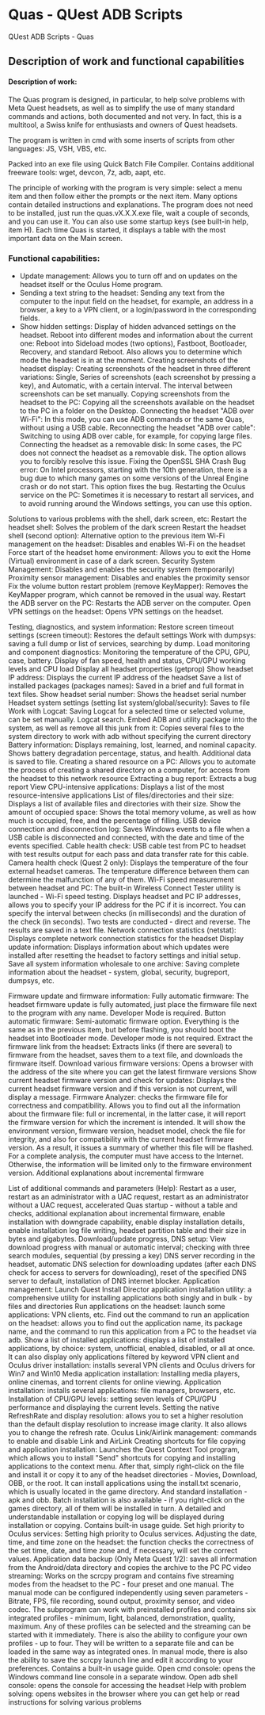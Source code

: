 # Quas - QUest ADB Scripts
QUest ADB Scripts - Quas
## Description of work and functional capabilities

#### Description of work:
The Quas program is designed, in particular, to help solve problems with Meta Quest headsets, as well as to simplify the use of many standard commands and actions, both documented and not very. In fact, this is a multitool, a Swiss knife for enthusiasts and owners of Quest headsets.

The program is written in cmd with some inserts of scripts from other languages: JS, VSH, VBS, etc.

Packed into an exe file using Quick Batch File Compiler. Contains additional freeware tools: wget, devcon, 7z, adb, aapt, etc.

The principle of working with the program is very simple: select a menu item and then follow either the prompts or the next item. Many options contain detailed instructions and explanations.
The program does not need to be installed, just run the quas.vX.X.X.exe file, wait a couple of seconds, and you can use it. You can also use some startup keys (see built-in help, item H). Each time Quas is started, it displays a table with the most important data on the Main screen.

### Functional capabilities:
* Update management: Allows you to turn off and on updates on the headset itself or the Oculus Home program.
* Sending a text string to the headset: Sending any text from the computer to the input field on the headset, for example, an address in a browser, a key to a VPN client, or a login/password in the corresponding fields.
* Show hidden settings: Display of hidden advanced settings on the headset.
Reboot into different modes and information about the current one: Reboot into Sideload modes (two options), Fastboot, Bootloader, Recovery, and standard Reboot. Also allows you to determine which mode the headset is in at the moment.
Creating screenshots of the headset display: Creating screenshots of the headset in three different variations: Single, Series of screenshots (each screenshot by pressing a key), and Automatic, with a certain interval. The interval between screenshots can be set manually.
Copying screenshots from the headset to the PC: Copying all the screenshots available on the headset to the PC in a folder on the Desktop.
Connecting the headset "ADB over Wi-Fi": In this mode, you can use ADB commands or the same Quas, without using a USB cable.
Reconnecting the headset "ADB over cable": Switching to using ADB over cable, for example, for copying large files.
Connecting the headset as a removable disk: In some cases, the PC does not connect the headset as a removable disk. The option allows you to forcibly resolve this issue.
Fixing the OpenSSL SHA Crash Bug error: On Intel processors, starting with the 10th generation, there is a bug due to which many games on some versions of the Unreal Engine crash or do not start. This option fixes the bug.
Restarting the Oculus service on the PC: Sometimes it is necessary to restart all services, and to avoid running around the Windows settings, you can use this option.

Solutions to various problems with the shell, dark screen, etc:
Restart the headset shell: Solves the problem of the dark screen
Restart the headset shell (second option): Alternative option to the previous item
Wi-Fi management on the headset: Disables and enables Wi-Fi on the headset
Force start of the headset home environment: Allows you to exit the Home (Virtual) environment in case of a dark screen.
Security System Management: Disables and enables the security system (temporarily)
Proximity sensor management: Disables and enables the proximity sensor
Fix the volume button restart problem (remove KeyMapper): Removes the KeyMapper program, which cannot be removed in the usual way.
Restart the ADB server on the PC: Restarts the ADB server on the computer.
Open VPN settings on the headset: Opens VPN settings on the headset.

Testing, diagnostics, and system information:
Restore screen timeout settings (screen timeout): Restores the default settings
Work with dumpsys: saving a full dump or list of services, searching by dump.
Load monitoring and component diagnostics: Monitoring the temperature of the CPU, GPU, case, battery. Display of fan speed, health and status, CPU/GPU working levels and CPU load
Display all headset properties (getprop)
Show headset IP address: Displays the current IP address of the headset
Save a list of installed packages (packages names): Saved in a brief and full format in text files.
Show headset serial number: Shows the headset serial number
Headset system settings (setting list system/global/security): Saves to file
Work with Logcat: Saving Logcat for a selected time or selected volume, can be set manually. Logcat search.
Embed ADB and utility package into the system, as well as remove all this junk from it: Copies several files to the system directory to work with adb without specifying the current directory
Battery information: Displays remaining, lost, learned, and nominal capacity. Shows battery degradation percentage, status, and health. Additional data is saved to file.
Creating a shared resource on a PC: Allows you to automate the process of creating a shared directory on a computer, for access from the headset to this network resource
Extracting a bug report: Extracts a bug report
View CPU-intensive applications: Displays a list of the most resource-intensive applications
List of files/directories and their size: Displays a list of available files and directories with their size.
Show the amount of occupied space: Shows the total memory volume, as well as how much is occupied, free, and the percentage of filling.
USB device connection and disconnection log: Saves Windows events to a file when a USB cable is disconnected and connected, with the date and time of the events specified.
Cable health check: USB cable test from PC to headset with test results output for each pass and data transfer rate for this cable.
Camera health check (Quest 2 only): Displays the temperature of the four external headset cameras. The temperature difference between them can determine the malfunction of any of them.
Wi-Fi speed measurement between headset and PC: The built-in Wireless Connect Tester utility is launched - Wi-Fi speed testing. Displays headset and PC IP addresses, allows you to specify your IP address for the PC if it is incorrect. You can specify the interval between checks (in milliseconds) and the duration of the check (in seconds). Two tests are conducted - direct and reverse. The results are saved in a text file.
Network connection statistics (netstat): Displays complete network connection statistics for the headset
Display update information: Displays information about which updates were installed after resetting the headset to factory settings and initial setup.
Save all system information wholesale to one archive: Saving complete information about the headset - system, global, security, bugreport, dumpsys, etc.

Firmware update and firmware information:
Fully automatic firmware: The headset firmware update is fully automated, just place the firmware file next to the program with any name. Developer Mode is required.
Button automatic firmware: Semi-automatic firmware option. Everything is the same as in the previous item, but before flashing, you should boot the headset into Bootloader mode. Developer mode is not required.
Extract the firmware link from the headset: Extracts links (if there are several) to firmware from the headset, saves them to a text file, and downloads the firmware itself.
Download various firmware versions: Opens a browser with the address of the site where you can get the latest firmware versions
Show current headset firmware version and check for updates: Displays the current headset firmware version and if this version is not current, will display a message.
Firmware Analyzer: checks the firmware file for correctness and compatibility. Allows you to find out all the information about the firmware file: full or incremental, in the latter case, it will report the firmware version for which the increment is intended. It will show the environment version, firmware version, headset model, check the file for integrity, and also for compatibility with the current headset firmware version. As a result, it issues a summary of whether this file will be flashed. For a complete analysis, the computer must have access to the Internet. Otherwise, the information will be limited only to the firmware environment version.
Additional explanations about incremental firmware


List of additional commands and parameters (Help): Restart as a user, restart as an administrator with a UAC request, restart as an administrator without a UAC request, accelerated Quas startup - without a table and checks, additional explanation about incremental firmware, enable installation with downgrade capability, enable display installation details, enable installation log file writing, headset partition table and their size in bytes and gigabytes.
Download/update progress, DNS setup: View download progress with manual or automatic interval; checking with three search modules, sequential (by pressing a key) DNS server recording in the headset, automatic DNS selection for downloading updates (after each DNS check for access to servers for downloading), reset of the specified DNS server to default, installation of DNS internet blocker.
Application management:
Launch Quest Install Director application installation utility: a comprehensive utility for installing applications both singly and in bulk - by files and directories
Run applications on the headset: launch some applications: VPN clients, etc.
Find out the command to run an application on the headset: allows you to find out the application name, its package name, and the command to run this application from a PC to the headset via adb.
Show a list of installed applications: displays a list of installed applications, by choice: system, unofficial, enabled, disabled, or all at once. It can also display only applications filtered by keyword
VPN client and Oculus driver installation: installs several VPN clients and Oculus drivers for Win7 and Win10
Media application installation: Installing media players, online cinemas, and torrent clients for online viewing.
Application installation: installs several applications: file managers, browsers, etc.
Installation of CPU/GPU levels: setting seven levels of CPU/GPU performance and displaying the current levels.
Setting the native RefreshRate and display resolution: allows you to set a higher resolution than the default display resolution to increase image clarity. It also allows you to change the refresh rate.
Oculus Link/Airlink management: commands to enable and disable Link and AirLink
Creating shortcuts for file copying and application installation: Launches the Quest Context Tool program, which allows you to install "Send" shortcuts for copying and installing applications to the context menu. After that, simply right-click on the file and install it or copy it to any of the headset directories - Movies, Download, OBB, or the root. It can install applications using the install.txt scenario, which is usually located in the game directory. And standard installation - apk and obb. Batch installation is also available - if you right-click on the games directory, all of them will be installed in turn. A detailed and understandable installation or copying log will be displayed during installation or copying. Contains built-in usage guide.
Set high priority to Oculus services: Setting high priority to Oculus services.
Adjusting the date, time, and time zone on the headset: the function checks the correctness of the set time, date, and time zone and, if necessary, will set the correct values.
Application data backup (Only Meta Quest 1/2): saves all information from the Android/data directory and copies the archive to the PC
PC video streaming: Works on the scrcpy program and contains five streaming modes from the headset to the PC - four preset and one manual. The manual mode can be configured independently using seven parameters - Bitrate, FPS, file recording, sound output, proximity sensor, and video codec. The subprogram can work with preinstalled profiles and contains six integrated profiles - minimum, light, balanced, demonstration, quality, maximum. Any of these profiles can be selected and the streaming can be started with it immediately. There is also the ability to configure your own profiles - up to four. They will be written to a separate file and can be loaded in the same way as integrated ones. In manual mode, there is also the ability to save the scrcpy launch line and edit it according to your preferences. Contains a built-in usage guide.
Open cmd console: opens the Windows command line console in a separate window.
Open adb shell console: opens the console for accessing the headset
Help with problem solving: opens websites in the browser where you can get help or read instructions for solving various problems

